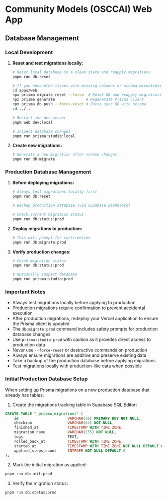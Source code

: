 # Community Models (OSCCAI) Web App

## Database Management

### Local Development

1. **Reset and test migrations locally:**

   ```bash
   # Reset local database to a clean state and reapply migrations
   pnpm run db:reset

   # If you encounter issues with missing columns or schema mismatches:
   cd apps/web
   npx prisma migrate reset --force  # Reset DB and reapply migrations
   npx prisma generate              # Regenerate Prisma client
   npx prisma db push --force-reset # Force sync DB with schema
   cd ../..
   
   # Restart the dev server
   pnpm web dev:local

   # Inspect database changes
   pnpm run prisma:studio:local
   ```

2. **Create new migrations:**
   ```bash
   # Generate a new migration after schema changes
   pnpm run db:migrate
   ```

### Production Database Management

1. **Before deploying migrations:**
   ```bash
   # Always test migrations locally first
   pnpm run db:reset
   
   # Backup production database (via Supabase dashboard)
   
   # Check current migration status
   pnpm run db:status:prod
   ```

2. **Deploy migrations to production:**

   ```bash
   # This will prompt for confirmation
   pnpm run db:migrate:prod
   ```

3. **Verify production changes:**

   ```bash
   # Check migration status
   pnpm run db:status:prod

   # Optionally inspect database
   pnpm run prisma:studio:prod
   ```

### Important Notes

- Always test migrations locally before applying to production
- Production migrations require confirmation to prevent accidental execution
- After production migrations, redeploy your Vercel application to ensure the Prisma client is updated
- The `db:migrate:prod` command includes safety prompts for production database changes
- Use `prisma:studio:prod` with caution as it provides direct access to production data
- Never use `--force-reset` or destructive commands on production
- Always ensure migrations are additive and preserve existing data
- Take a backup of the production database before applying migrations
- Test migrations locally with production-like data when possible

### Initial Production Database Setup

When setting up Prisma migrations on a new production database that already has tables:

1. Create the migrations tracking table in Supabase SQL Editor:

```sql
CREATE TABLE "_prisma_migrations" (
    id                      VARCHAR(36) PRIMARY KEY NOT NULL,
    checksum                VARCHAR(64) NOT NULL,
    finished_at             TIMESTAMP WITH TIME ZONE,
    migration_name          VARCHAR(255) NOT NULL,
    logs                    TEXT,
    rolled_back_at          TIMESTAMP WITH TIME ZONE,
    started_at              TIMESTAMP WITH TIME ZONE NOT NULL DEFAULT now(),
    applied_steps_count     INTEGER NOT NULL DEFAULT 0
);
```

2. Mark the initial migration as applied:

```bash
pnpm run db:init:prod
```

3. Verify the migration status:

```bash
pnpm run db:status:prod
```
